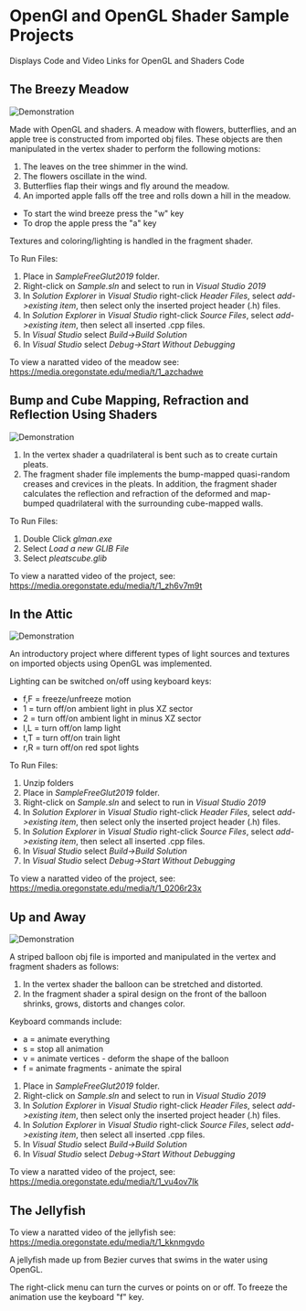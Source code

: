 #  OpenGl and OpenGL Shader Sample Projects

Displays Code and Video Links for OpenGL and Shaders Code

## The Breezy Meadow

![Demonstration](https://raw.githubusercontent.com/SelmaLeathem/OpenGl-Shaders/main/TheMeadow.gif)

Made with OpenGL and shaders. A meadow with flowers, butterflies, and an apple tree is constructed from imported obj files. These objects are then manipulated in the vertex shader to perform the following motions:

1. The leaves on the tree shimmer in the wind.
1. The flowers oscillate in the wind.
1. Butterflies flap their wings and fly around the meadow.
1. An imported apple falls off the tree and rolls down a hill in the meadow.

* To start the wind breeze press the "w" key
* To drop the apple press the "a" key 

Textures and coloring/lighting is handled in the fragment shader.

To Run Files:

1. Place in *SampleFreeGlut2019* folder.
1. Right-click on *Sample.sln* and select to run in *Visual Studio 2019*
1. In *Solution Explorer* in *Visual Studio* right-click *Header Files*, select *add->existing item*, then select only the inserted project header (.h) files.
1. In *Solution Explorer* in *Visual Studio* right-click *Source Files*, select *add->existing item*, then select all inserted .cpp files.
1. In *Visual Studio* select *Build->Build Solution*
1. In *Visual Studio* select *Debug->Start Without Debugging*

To view a naratted video of the meadow see: https://media.oregonstate.edu/media/t/1_azchadwe

## Bump and Cube Mapping, Refraction and Reflection Using Shaders

![Demonstration](https://raw.githubusercontent.com/SelmaLeathem/OpenGl-Shaders/main/TheMarket.gif)

1. In the vertex shader a quadrilateral is bent such as to create curtain pleats.
1. The fragment shader file implements the bump-mapped quasi-random creases and crevices in the pleats. In addition, the fragment shader calculates the reflection and refraction of the deformed and map-bumped quadrilateral with the surrounding cube-mapped walls.

To Run Files:

1. Double Click *glman.exe*
1. Select *Load a new GLIB File*
1. Select *pleatscube.glib*

To view a naratted video of the project, see: https://media.oregonstate.edu/media/t/1_zh6v7m9t

## In the Attic

![Demonstration](https://raw.githubusercontent.com/SelmaLeathem/OpenGl-Shaders/main/InTheAttic.gif)

An introductory project where different types of light sources and textures on imported objects using OpenGL was implemented.

Lighting can be switched on/off using keyboard keys:

* f,F = freeze/unfreeze motion
* 1 = turn off/on ambient light in plus XZ sector
* 2 = turn off/on ambient light in minus XZ sector
* l,L = turn off/on lamp light
* t,T = turn off/on train light
* r,R = turn off/on red spot lights

To Run Files:

1. Unzip folders
1. Place in *SampleFreeGlut2019* folder.
1. Right-click on *Sample.sln* and select to run in *Visual Studio 2019*
1. In *Solution Explorer* in *Visual Studio* right-click *Header Files*, select *add->existing item*, then select only the inserted project header (.h) files.
1. In *Solution Explorer* in *Visual Studio* right-click *Source Files*, select *add->existing item*, then select all inserted .cpp files.
1. In *Visual Studio* select *Build->Build Solution*
1. In *Visual Studio* select *Debug->Start Without Debugging*

To view a naratted video of the project, see: https://media.oregonstate.edu/media/t/1_0206r23x

## Up and Away

![Demonstration](https://raw.githubusercontent.com/SelmaLeathem/OpenGl-Shaders/main/UpAndAway.gif)

A striped balloon obj file is imported and manipulated in the vertex and fragment shaders as follows:

1. In the vertex shader the balloon can be stretched and distorted.
1. In the fragment shader a spiral design on the front of the balloon shrinks, grows, distorts and changes color.

Keyboard commands include:
* a = animate everything
* s = stop all animation
* v = animate vertices - deform the shape of the balloon 
* f = animate fragments - animate the spiral 

1. Place in *SampleFreeGlut2019* folder.
1. Right-click on *Sample.sln* and select to run in *Visual Studio 2019*
1. In *Solution Explorer* in *Visual Studio* right-click *Header Files*, select *add->existing item*, then select only the inserted project header (.h) files.
1. In *Solution Explorer* in *Visual Studio* right-click *Source Files*, select *add->existing item*, then select all inserted .cpp files.
1. In *Visual Studio* select *Build->Build Solution*
1. In *Visual Studio* select *Debug->Start Without Debugging*

To view a naratted video of the project, see:  https://media.oregonstate.edu/media/t/1_vu4ov7lk

## The Jellyfish

To view a naratted video of the jellyfish see:  https://media.oregonstate.edu/media/t/1_kknmgvdo

A jellyfish made up from Bezier curves that swims in the water using OpenGL.

The right-click menu can turn the curves or points on or off. 
To freeze the animation use the keyboard "f" key.

